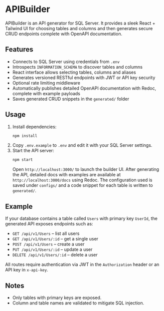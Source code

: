 # APIBuilder

APIBuilder is an API generator for SQL Server. It provides a sleek React + Tailwind UI for choosing tables and columns and then generates secure CRUD endpoints complete with OpenAPI documentation.

## Features

- Connects to SQL Server using credentials from `.env`
- Introspects `INFORMATION_SCHEMA` to discover tables and columns
- React interface allows selecting tables, columns and aliases
- Generates versioned RESTful endpoints with JWT or API key security
- Optional rate limiting middleware
- Automatically publishes detailed OpenAPI documentation with Redoc, complete with example payloads
- Saves generated CRUD snippets in the `generated/` folder

## Usage

1. Install dependencies:
   ```bash
   npm install
   ```
2. Copy `.env.example` to `.env` and edit it with your SQL Server settings.
3. Start the API server:
   ```bash
   npm start
   ```
    Open `http://localhost:3000/` to launch the builder UI. After generating the API, detailed docs with examples are available at `http://localhost:3000/docs` using Redoc.
    The configuration used is saved under `configs/` and a code snippet for each
    table is written to `generated/`.

## Example

If your database contains a table called `Users` with primary key `UserId`, the generated API exposes endpoints such as:

- `GET /api/v1/Users` – list all users
- `GET /api/v1/Users/:id` – get a single user
- `POST /api/v1/Users` – create a user
- `PUT /api/v1/Users/:id` – update a user
- `DELETE /api/v1/Users/:id` – delete a user

All routes require authentication via JWT in the `Authorization` header or an API key in `x-api-key`.

## Notes

- Only tables with primary keys are exposed.
- Column and table names are validated to mitigate SQL injection.
